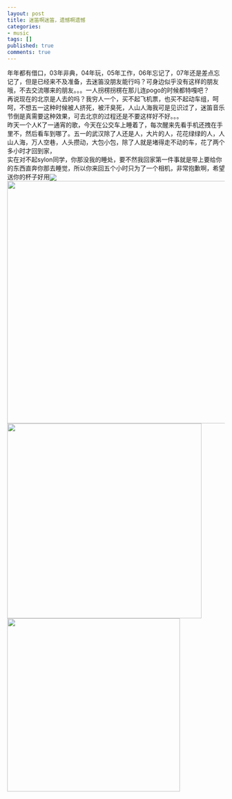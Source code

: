 ```yaml
---
layout: post
title: 迷笛啊迷笛，遗憾啊遗憾
categories:
- music
tags: []
published: true
comments: true
---
```

<p>年年都有借口，03年非典，04年玩，05年工作，06年忘记了，07年还是差点忘记了，但是已经来不及准备，去迷笛没朋友能行吗？可身边似乎没有这样的朋友哦，不去交流哪来的朋友。。。一人拐楞拐楞在那儿连pogo的时候都特嘎吧？<br />再说现在的北京是人去的吗？我穷人一个，买不起飞机票，也买不起动车组，呵呵，不想五一这种时候被人挤死，被汗臭死，人山人海我可是见识过了，迷笛音乐节倒是真需要这种效果，可去北京的过程还是不要这样好不好。。。<br />昨天一个人K了一通宵的歌，今天在公交车上睡着了，每次醒来先看手机还拽在手里不，然后看车到哪了。五一的武汉除了人还是人，大片的人，花花绿绿的人，人山人海，万人空巷，人头攒动，大包小包，除了人就是堵得走不动的车，花了两个多小时才回到家，<br />实在对不起sylon同学，你那没我的睡处，要不然我回家第一件事就是带上要给你的东西直奔你那去睡觉，所以你来回五个小时只为了一个相机，非常抱歉啊，希望送你的杯子好用<img src="http://login.blogcn.com/images/em/2/13.gif" align="absMiddle" border="0" /><br /><a href="http://images.blogcn.com/2007/5/1/12/walkerwang,2007050122213.jpg" target="_blank"><img src="http://images.blogcn.com/2007/5/1/12/walkerwang,2007050122213.jpg" width="560" align="absMiddle" border="0" /></a><br /><a href="http://images.blogcn.com/2007/5/1/12/walkerwang,2007050122052.jpg" target="_blank"><img src="http://images.blogcn.com/2007/5/1/12/walkerwang,2007050122052.jpg" width="450" align="absMiddle" border="0" /></a><br /><a href="http://images.blogcn.com/2007/5/1/12/walkerwang,2007050122154.jpg" target="_blank"><img src="http://images.blogcn.com/2007/5/1/12/walkerwang,2007050122154.jpg" width="400" align="absMiddle" border="0" /></a> </p>
